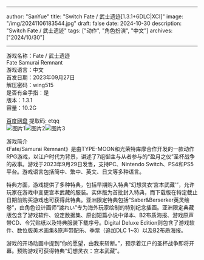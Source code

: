 
---
author: "SanYue"
title: "Switch Fate / 武士遗迹[1.3.1+6DLC|XCI]"
image: "/img/20241106183544.jpg"
draft: false
date: 2024-10-30
description: "Switch Fate / 武士遗迹"
tags: ["动作", "角色扮演", "中文"]
archives: ["2024/10/30"]

---

游戏名称：Fate / 武士遗迹   
Fate Samurai Remnant    
游戏语言：中文  
首发日期：2023年09月27日  
解压密码：wing515  
是否有金手指：是  
版本：1.3.1   
容量：10.2G

[百度网盘](https://pan.baidu.com/s/1tKKRJL5yZnEiEeESG-d8-w) 提取码: etqq  
![图片1](/img/0f8340.jpg)![图片2](/img/811d32.jpg)![图片3](/img/b6aa0f.jpg)  

游戏简介  
《Fate/Samurai Remnant》是由TYPE-MOON和光荣特库摩合作开发的一款动作RPG游戏，以江户时代为背景，讲述了7组御主与从者参与的“盈月之仪”圣杯战争的故事。游戏于2023年9月29日发售，支持PC、Nintendo Switch、PS4和PS5平台。游戏语言包括简中、繁中、英文、日文等多种语言。

特典方面，游戏提供了多种特典，包括早期购入特典“幻想灵衣‘宫本武藏’”，允许玩家在游戏中变更宫本武藏的服装。实体版为首批封入特典，而下载版在特定截止日期前购买游戏也可获得此特典。亚洲限定特典包括“Saber&Berserker英灵绘卷”，由角色设计画师“渡れい”专为海外玩家绘制的特别纪念插画。亚洲限定典藏版包含了游戏软件、设定数据集、原创短篇小说中译本、B2布质海报、游戏原声带CD、令咒贴纸以及特典服装下载序号。Digital Deluxe Edition则包含了游戏软件、数位版美术画集&原声带配乐、季票（追加DLC 1~3）以及B2布质海报。

游戏的开场动画中提到“你的愿望，由我来斩断。”，预示着江户的圣杯战争即将开幕。预购游戏可获得特典“幻想灵衣：宫本武藏”。
